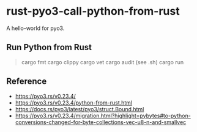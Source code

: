 # rust-pyo3-call-python-from-rust
A hello-world for pyo3. 

## Run Python from Rust
> cargo fmt
> cargo clippy
> cargo vet
> cargo audit (see .sh)
> cargo run

## Reference
- https://pyo3.rs/v0.23.4/
- https://pyo3.rs/v0.23.4/python-from-rust.html
- https://docs.rs/pyo3/latest/pyo3/struct.Bound.html
- https://pyo3.rs/v0.23.4/migration.html?highlight=pybytes#to-python-conversions-changed-for-byte-collections-vec-u8-n-and-smallvec

